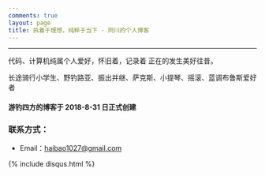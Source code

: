 ```yaml
---
comments: true
layout: page
title: 执着于理想，纯粹于当下 - 阿川的个人博客
---
```

---

代码、计算机纯属个人爱好，怀旧着，记录着 正在的发生美好往昔。

长途骑行小学生、野钓路亚、振出并继、萨克斯、小提琴、摇滚、蓝调布鲁斯爱好者


#### 游钓四方的博客于 2018-8-31 日正式创建<br>


### 联系方式：

- Email：haibao1027@gmail.com


{% include disqus.html %}